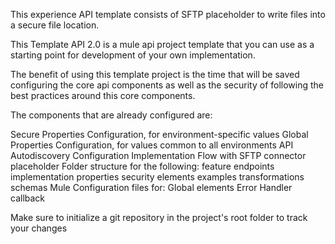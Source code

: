 This experience API template consists of SFTP placeholder to write files into a secure file location.

This Template API 2.0 is a mule api project template that you can use as a starting point for development of your own implementation.

The benefit of using this template project is the time that will be saved configuring the core api components as well as the security of following the best practices around this core components.

The components that are already configured are:

Secure Properties Configuration, for environment-specific values
Global Properties Configuration, for values common to all environments
API Autodiscovery Configuration
Implementation Flow with SFTP connector placeholder
Folder structure for the following:
feature endpoints implementation
properties
security elements
examples
transformations
schemas
Mule Configuration files for:
Global elements
Error Handler callback

Make sure to initialize a git repository in the project's root folder to track your changes